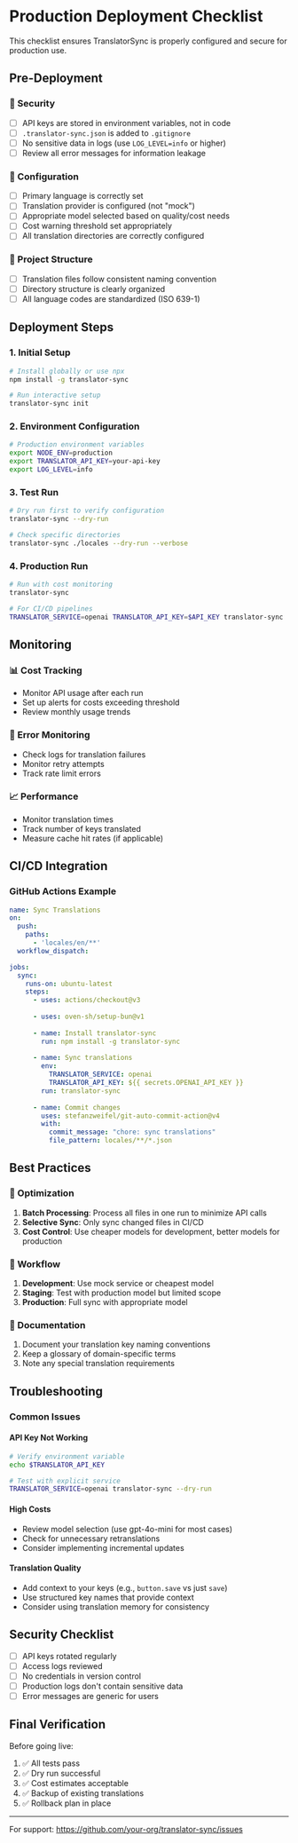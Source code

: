 # Production Deployment Checklist

This checklist ensures TranslatorSync is properly configured and secure for production use.

## Pre-Deployment

### 🔐 Security
- [ ] API keys are stored in environment variables, not in code
- [ ] `.translator-sync.json` is added to `.gitignore`
- [ ] No sensitive data in logs (use `LOG_LEVEL=info` or higher)
- [ ] Review all error messages for information leakage

### 🔧 Configuration
- [ ] Primary language is correctly set
- [ ] Translation provider is configured (not "mock")
- [ ] Appropriate model selected based on quality/cost needs
- [ ] Cost warning threshold set appropriately
- [ ] All translation directories are correctly configured

### 📁 Project Structure
- [ ] Translation files follow consistent naming convention
- [ ] Directory structure is clearly organized
- [ ] All language codes are standardized (ISO 639-1)

## Deployment Steps

### 1. Initial Setup
```bash
# Install globally or use npx
npm install -g translator-sync

# Run interactive setup
translator-sync init
```

### 2. Environment Configuration
```bash
# Production environment variables
export NODE_ENV=production
export TRANSLATOR_API_KEY=your-api-key
export LOG_LEVEL=info
```

### 3. Test Run
```bash
# Dry run first to verify configuration
translator-sync --dry-run

# Check specific directories
translator-sync ./locales --dry-run --verbose
```

### 4. Production Run
```bash
# Run with cost monitoring
translator-sync

# For CI/CD pipelines
TRANSLATOR_SERVICE=openai TRANSLATOR_API_KEY=$API_KEY translator-sync
```

## Monitoring

### 📊 Cost Tracking
- Monitor API usage after each run
- Set up alerts for costs exceeding threshold
- Review monthly usage trends

### 🚨 Error Monitoring
- Check logs for translation failures
- Monitor retry attempts
- Track rate limit errors

### 📈 Performance
- Monitor translation times
- Track number of keys translated
- Measure cache hit rates (if applicable)

## CI/CD Integration

### GitHub Actions Example
```yaml
name: Sync Translations
on:
  push:
    paths:
      - 'locales/en/**'
  workflow_dispatch:

jobs:
  sync:
    runs-on: ubuntu-latest
    steps:
      - uses: actions/checkout@v3
      
      - uses: oven-sh/setup-bun@v1
      
      - name: Install translator-sync
        run: npm install -g translator-sync
      
      - name: Sync translations
        env:
          TRANSLATOR_SERVICE: openai
          TRANSLATOR_API_KEY: ${{ secrets.OPENAI_API_KEY }}
        run: translator-sync
      
      - name: Commit changes
        uses: stefanzweifel/git-auto-commit-action@v4
        with:
          commit_message: "chore: sync translations"
          file_pattern: locales/**/*.json
```

## Best Practices

### 🎯 Optimization
1. **Batch Processing**: Process all files in one run to minimize API calls
2. **Selective Sync**: Only sync changed files in CI/CD
3. **Cost Control**: Use cheaper models for development, better models for production

### 🔄 Workflow
1. **Development**: Use mock service or cheapest model
2. **Staging**: Test with production model but limited scope
3. **Production**: Full sync with appropriate model

### 📝 Documentation
1. Document your translation key naming conventions
2. Keep a glossary of domain-specific terms
3. Note any special translation requirements

## Troubleshooting

### Common Issues

#### API Key Not Working
```bash
# Verify environment variable
echo $TRANSLATOR_API_KEY

# Test with explicit service
TRANSLATOR_SERVICE=openai translator-sync --dry-run
```

#### High Costs
- Review model selection (use gpt-4o-mini for most cases)
- Check for unnecessary retranslations
- Consider implementing incremental updates

#### Translation Quality
- Add context to your keys (e.g., `button.save` vs just `save`)
- Use structured key names that provide context
- Consider using translation memory for consistency

## Security Checklist

- [ ] API keys rotated regularly
- [ ] Access logs reviewed
- [ ] No credentials in version control
- [ ] Production logs don't contain sensitive data
- [ ] Error messages are generic for users

## Final Verification

Before going live:
1. ✅ All tests pass
2. ✅ Dry run successful
3. ✅ Cost estimates acceptable
4. ✅ Backup of existing translations
5. ✅ Rollback plan in place

---

For support: https://github.com/your-org/translator-sync/issues